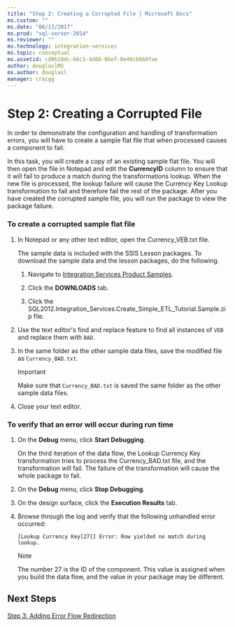```yaml
---
title: "Step 2: Creating a Corrupted File | Microsoft Docs"
ms.custom: ""
ms.date: "06/13/2017"
ms.prod: "sql-server-2014"
ms.reviewer: ""
ms.technology: integration-services
ms.topic: conceptual
ms.assetid: cd0b18dc-66c3-4d88-86ef-8e40cb660fae
author: douglaslMS
ms.author: douglasl
manager: craigg
---
```

# Step 2: Creating a Corrupted File
  In order to demonstrate the configuration and handling of transformation errors, you will have to create a sample flat file that when processed causes a component to fail.  
  
 In this task, you will create a copy of an existing sample flat file. You will then open the file in Notepad and edit the **CurrencyID** column to ensure that it will fail to produce a match during the transformations lookup. When the new file is processed, the lookup failure will cause the Currency Key Lookup transformation to fail and therefore fail the rest of the package. After you have created the corrupted sample file, you will run the package to view the package failure.  
  
### To create a corrupted sample flat file  
  
1.  In Notepad or any other text editor, open the Currency_VEB.txt file.  
  
     The sample data is included with the SSIS Lesson packages. To download the sample data and the lesson packages, do the following.  
  
    1.  Navigate to [Integration Services Product Samples](http://go.microsoft.com/fwlink/?LinkID=267527).  
  
    2.  Click the **DOWNLOADS** tab.  
  
    3.  Click the SQL2012.Integration_Services.Create_Simple_ETL_Tutorial.Sample.zip file.  
  
2.  Use the text editor's find and replace feature to find all instances of `VEB` and replace them with `BAD`.  
  
3.  In the same folder as the other sample data files, save the modified file as `Currency_BAD.txt`.  
  
    > [!IMPORTANT]  
    >  Make sure that `Currency_BAD.txt` is saved the same folder as the other sample data files.  
  
4.  Close your text editor.  
  
### To verify that an error will occur during run time  
  
1.  On the **Debug** menu, click **Start Debugging**.  
  
     On the third iteration of the data flow, the Lookup Currency Key transformation tries to process the Currency_BAD.txt file, and the transformation will fail. The failure of the transformation will cause the whole package to fail.  
  
2.  On the **Debug** menu, click **Stop Debugging**.  
  
3.  On the design surface, click the **Execution Results** tab.  
  
4.  Browse through the log and verify that the following unhandled error occurred:  
  
     `[Lookup Currency Key[27]] Error: Row yielded no match during lookup.`  
  
    > [!NOTE]  
    >  The number 27 is the ID of the component. This value is assigned when you build the data flow, and the value in your package may be different.  
  
## Next Steps  
 [Step 3: Adding Error Flow Redirection](lesson-4-3-adding-error-flow-redirection.md)  
  
  
